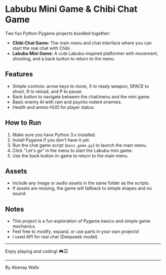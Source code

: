 # Labubu Mini Game & Chibi Chat Game

Two fun Python Pygame projects bundled together:

- **Chibi Chat Game:** The main menu and chat interface where you can start the real chat with Chibi .
- **Labubu Mini Game:** A cute Labubu-inspired platformer with movement, shooting, and a back button to return to the menu.

## Features

- Simple controls: arrow keys to move, X to ready weapon, SPACE to shoot, R to reload, and P to pause.
- Back button to navigate between the chat/menu and the mini game.
- Basic enemy AI with ram and psycho rodent enemies.
- Health and ammo HUD for player status.

## How to Run

1. Make sure you have Python 3.x installed.
2. Install Pygame if you don't have it yet:
3. Run the chat game script (`main_game.py`) to launch the main menu.
4. Click "Let's go" in the menu to start the Labubu mini game.
5. Use the back button in-game to return to the main menu.

## Assets

- Include any image or audio assets in the same folder as the scripts.
- If assets are missing, the game will fallback to simple shapes and no sound.

## Notes

- This project is a fun exploration of Pygame basics and simple game mechanics.
- Feel free to modify, expand, or use parts in your own projects!
- I used API for real chat (Deepseek model)

---

Enjoy playing and coding! 🎮🐭


---
By Abenay Wafa

